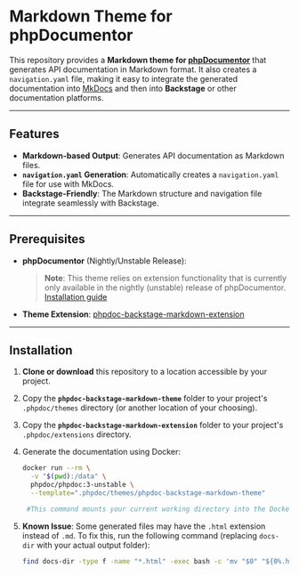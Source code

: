 # Markdown Theme for phpDocumentor

This repository provides a **Markdown theme for [phpDocumentor](https://www.phpdoc.org/)** that generates API documentation in Markdown format. It also creates a `navigation.yaml` file, making it easy to integrate the generated documentation into [MkDocs](https://www.mkdocs.org/) and then into **Backstage** or other documentation platforms.

---

## Features

- **Markdown-based Output**: Generates API documentation as Markdown files.
- **`navigation.yaml` Generation**: Automatically creates a `navigation.yaml` file for use with MkDocs.
- **Backstage-Friendly**: The Markdown structure and navigation file integrate seamlessly with Backstage.

---

## Prerequisites

- **phpDocumentor** (Nightly/Unstable Release):
  > **Note**: This theme relies on extension functionality that is currently only available in the nightly (unstable) release of phpDocumentor.
  > [Installation guide](https://docs.phpdoc.org/3.0/guide/getting-started/installing.html)
- **Theme Extension**: [phpdoc-backstage-markdown-extension](https://github.com/axelerant/phpdoc-backstage-markdown-extension)

---

## Installation

1. **Clone or download** this repository to a location accessible by your project.
2. Copy the **`phpdoc-backstage-markdown-theme`** folder to your project's `.phpdoc/themes` directory (or another location of your choosing).
3. Copy the **`phpdoc-backstage-markdown-extension`** folder to your project's `.phpdoc/extensions` directory.
4. Generate the documentation using Docker:

   ```bash
   docker run --rm \
     -v "$(pwd):/data" \
     phpdoc/phpdoc:3-unstable \
     --template=".phpdoc/themes/phpdoc-backstage-markdown-theme"

    #This command mounts your current working directory into the Docker container and tells phpDocumentor to use the phpdoc-backstage-markdown-theme.

5. **Known Issue**: Some generated files may have the `.html` extension instead of `.md`.
   To fix this, run the following command (replacing `docs-dir` with your actual output folder):

    ~~~~bash
    find docs-dir -type f -name "*.html" -exec bash -c 'mv "$0" "${0%.html}.md"' {} \;
    ~~~~
